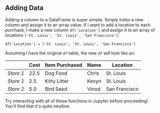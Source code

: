 ## Adding Data

Adding a column to a DataFrame is super simple. Simply index a new column and assign it to an array value. If I want to add a location to each purchase, I make a new column `df['Location']` and assign it to an array of locations `['St. Louis', 'St. Louis', 'San Francisco']`:

`df['Location'] = ['St. Louis', 'St. Louis', 'San Francisco']`

Assuming I have the original `df` table, the new `df` will look like so:

|           | Cost | Item Purchased | Name  | Location      |
| --------- | ---- | -------------- | ----- | ------------- |
| *Store 1* | 22.5 | Dog Food       | Chris | St. Louis     |
| *Store 1* | 2.5  | Kitty Litter   | Kevyn | St. Louis     |
| *Store 2* | 5.0  | Bird Seed      | Vinod | San Francisco |

Try interacting with all of these functions in Jupyter before proceeding! You'll find that it's quite intuitive.

